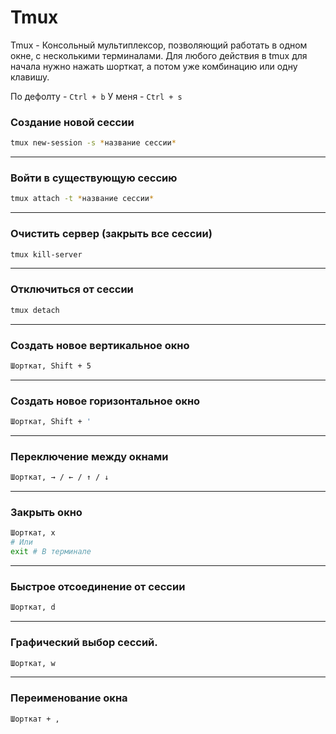 # Tmux

Tmux - Консольный мультиплексор, позволяющий работать в одном окне, с несколькими терминалами.
Для любого действия в tmux для начала нужно нажать шорткат, а потом уже комбинацию или одну клавишу.

По дефолту - `Ctrl + b`
У меня - `Ctrl + s`

### Создание новой сессии

```bash
tmux new-session -s *название сессии*
```

---
### Войти в существующую сессию

```bash
tmux attach -t *название сессии*
```

---
### Очистить сервер (закрыть все сессии)

```bash
tmux kill-server
```

---
### Отключиться от сессии

```bash
tmux detach
```

---
### Создать новое вертикальное окно

```bash
Шорткат, Shift + 5
```

---
### Создать новое горизонтальное окно

```bash
Шорткат, Shift + '
```

---
### Переключение между окнами

```bash
Шорткат, → / ← / ↑ / ↓
```

---
### Закрыть окно

```bash
Шорткат, x
# Или
exit # В терминале
```

---
### Быстрое отсоединение от сессии

```bash
Шорткат, d
```

---
### Графический выбор сессий.

```bash
Шорткат, w
```

---
### Переименование окна

```bash
Шорткат + ,
```